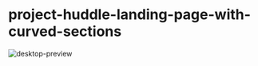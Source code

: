 # project-huddle-landing-page-with-curved-sections
![desktop-preview](https://github.com/oni10-cell/project-huddle-landing-page-with-curved-sections/assets/63311109/abc842cb-712f-4087-8d68-28a32fc37cc2)
